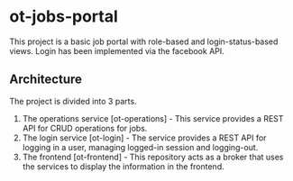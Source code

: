 # ot-jobs-portal

This project is a basic job portal with role-based and login-status-based views. Login has been implemented via the facebook API. 

## Architecture

The project is divided into 3 parts.

1. The operations service [ot-operations] - This service provides a REST API for CRUD operations for jobs.
2. The login service [ot-login] - The service provides a REST API for logging in a user, managing logged-in session and logging-out.
3. The frontend [ot-frontend] - This repository acts as a broker that uses the services to display the information in the frontend.